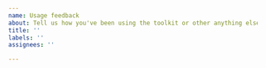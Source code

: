```yaml
---
name: Usage feedback
about: Tell us how you've been using the toolkit or other anything else that doesn't fit the other categories.
title: ''
labels: ''
assignees: ''

---
```

